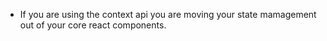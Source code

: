  - If you are using the context api you are moving your  state mamagement out of your core react components.